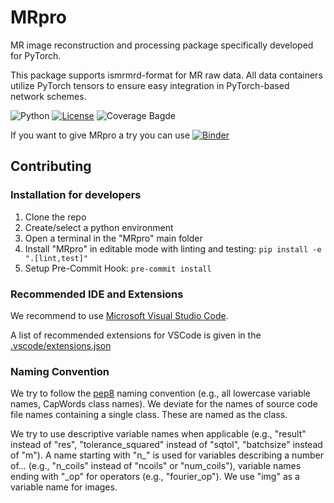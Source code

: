 # MRpro

MR image reconstruction and processing package specifically developed for PyTorch.

This package supports ismrmrd-format for MR raw data. All data containers utilize PyTorch tensors to ensure easy integration in PyTorch-based network schemes.

![Python](https://img.shields.io/badge/python-3.11%20%7C%203.12-blue)
[![License](https://img.shields.io/badge/License-Apache%202.0-blue.svg)](https://opensource.org/licenses/Apache-2.0)
![Coverage Bagde](https://img.shields.io/endpoint?url=https://gist.githubusercontent.com/ckolbPTB/48e334a10caf60e6708d7c712e56d241/raw/coverage.json)

If you want to give MRpro a try you can use
[![Binder](https://mybinder.org/badge_logo.svg)](https://mybinder.org/v2/gh/PTB-MR/mrpro.git/main?labpath=examples)

## Contributing

### Installation for developers

1. Clone the repo
2. Create/select a python environment
3. Open a terminal in the "MRpro" main folder
4. Install "MRpro" in editable mode with linting and testing: ``` pip install -e ".[lint,test]" ```
5. Setup Pre-Commit Hook: ``` pre-commit install ```

### Recommended IDE and Extensions

We recommend to use [Microsoft Visual Studio Code](https://code.visualstudio.com/download).

A list of recommended extensions for VSCode is given in the [.vscode/extensions.json](.vscode\extensions.json)

### Naming Convention
We try to follow the [pep8](https://peps.python.org/pep-0008/) naming convention (e.g., all lowercase variable names, CapWords class names). We deviate for the names of source code file names containing a single class. These are named as the class.

We try to use descriptive variable names when applicable (e.g., "result" instead of "res", "tolerance_squared" instead of "sqtol", "batchsize" instead of "m"). A name starting with "n_" is used for variables describing a number of... (e.g., "n_coils" instead of "ncoils" or "num_coils"), variable names ending with "_op" for operators (e.g., "fourier_op"). We use "img" as a variable name for images. 

